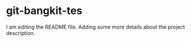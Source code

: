 # git-bangkit-tes
I am editing the README file. Adding some more details about the project description.
